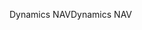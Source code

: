 <span data-ttu-id="4f8ea-101">Dynamics NAV</span><span class="sxs-lookup"><span data-stu-id="4f8ea-101">Dynamics NAV</span></span>